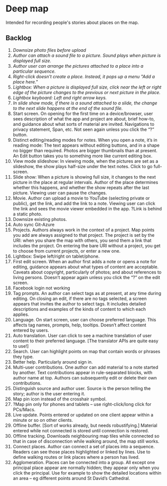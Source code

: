 # Deep map

Intended for recording people's stories about places on the map.

## Backlog

1.  *Downsize photo files before upload*
2.	*Author can attach a sound file to a picture. Sound plays when picture is displayed full size.*
3.	*Author user can arrange the pictures attached to a place into a particular sequence.*
4.	*Right-click doesn't create a place. Instead, it pops up a menu "Add a place here."*
5.	*Lightbox: When a picture is displayed full size, click near the left or right edge of the picture changes to the previous or next picture in the place.*
6.	*Lightbox keyboard: Left and right arrow keys.*
7.	*In slide show mode, if there is a sound attached to a slide, the change to the next slide happens at the end of the sound file.*
8.	Start screen. On opening for the first time on a device/browser, user sees description of what the app and project are about, brief how-to, and guidance about what sorts of material are invited. Navigations to privacy statement, Span, etc. Not seen again unless you click the “?” button.
9.	Distinct editing/reading modes for notes. When you open a note, it’s in reading mode: The text appears without editing buttons, and in a shape no bigger than required. Photos are bigger thumbnails than at present. An Edit button takes you to something more like current editing box.
10.	View mode slideshow: In viewing mode, when the pictures are set as a slideshow, the show plays half-size under the text notes. Click to go full-screen.
11.	Slide show: When a picture is showing full size, it changes to the next picture in the place at regular intervals. Author of the place determines whether this happens, and whether the show repeats after the last picture. Viewing user can pause the changes.
12. Movie. Author can upload a movie to YouTube (selecting private or public), get the link, and add the link to a note. Viewing user can click the link and sees the movie viewer embedded in the app. ?Link is behind a static photo.
13.	Downsize existing photos.
14.	Auto sync Git-Azure
15.	Projects. Authors always work in the context of a project. Map points you add are always assigned to that project. The project is set by the URI: when you share the map with others, you send them a link that includes the project. On entering the bare URI without a project, you get to choose from current projects, or enter a new one.
16.	Lightbox: Swipe left/right on tablet/phone.
17.	First edit screen. When an author first adds a note or opens a note for editing, guidance appears about what types of content are acceptable. Caveats about copyright, particularly of photos; and about references to living persons. Doesn’t appear again unless you click the “?” on the edit screen.
18.	Facebook login not working
19.	Tag prompts. An author can select tags as at present, at any time during editing. On closing an edit, if there are no tags selected, a screen appears that invites the author to select tags. It includes detailed descriptions and examples of the kinds of content to which each applies. 
20.	Language. On start screen, user can choose preferred language. This affects tag names, prompts, help, tooltips. Doesn’t affect content entered by users. 
21.	Auto translation. User can click to see a machine translation of user content to their preferred language. [The translator APIs are quite easy to use!]
22.	Search. User can highlight points on map that contain words or phrases they type.
23.	Better help. Particularly around sign in.
24.	Multi-user contributions. One author can add material to a note started by another. Text contributions appear in rule-separated blocks, with author name at top. Authors can subsequently edit or delete their own contributions. 
25.	Distinguish source and author user. Source is the person telling the story; author is the user entering it.
26.	Map pin icon instead of the crosshair symbol. 
27.	?Map pin only for phones and tablets – use right-click/long click for PCs/Macs.
28.	Live update. Points entered or updated on one client appear within a minute or so on other clients.
30.	Offline buffer. [Sort of works already, but needs robustifying.] Material entered while not connected is stored until connection is restored.
31.	Offline tracking. Downloads neighbouring map tiles while connected so that in case of disconnection while walking around, the map still works.
32.	Connect places. Author can connect a set of places into a sequence. Readers can see those places highlighted or linked by lines. Use to define walking routes or link places where a person has lived.
33.	Agglomeration. Places can be connected into a group. All except one principal place appear are normally hidden; they appear only when you click the principal. Use for example to show the detailed locations within an area – eg different points around St David’s Cathedral.
